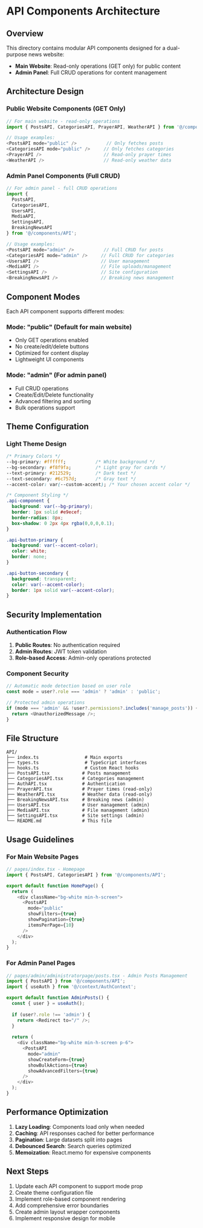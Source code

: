# API Components Architecture

## Overview
This directory contains modular API components designed for a dual-purpose news website:
- **Main Website**: Read-only operations (GET only) for public content
- **Admin Panel**: Full CRUD operations for content management

## Architecture Design

### Public Website Components (GET Only)
```typescript
// For main website - read-only operations
import { PostsAPI, CategoriesAPI, PrayerAPI, WeatherAPI } from '@/components/API';

// Usage examples:
<PostsAPI mode="public" />           // Only fetches posts
<CategoriesAPI mode="public" />     // Only fetches categories
<PrayerAPI />                       // Read-only prayer times
<WeatherAPI />                      // Read-only weather data
```

### Admin Panel Components (Full CRUD)
```typescript
// For admin panel - full CRUD operations
import { 
  PostsAPI, 
  CategoriesAPI, 
  UsersAPI, 
  MediaAPI, 
  SettingsAPI,
  BreakingNewsAPI 
} from '@/components/API';

// Usage examples:
<PostsAPI mode="admin" />           // Full CRUD for posts
<CategoriesAPI mode="admin" />     // Full CRUD for categories
<UsersAPI />                       // User management
<MediaAPI />                       // File uploads/management
<SettingsAPI />                    // Site configuration
<BreakingNewsAPI />                // Breaking news management
```

## Component Modes

Each API component supports different modes:

### Mode: "public" (Default for main website)
- Only GET operations enabled
- No create/edit/delete buttons
- Optimized for content display
- Lightweight UI components

### Mode: "admin" (For admin panel)
- Full CRUD operations
- Create/Edit/Delete functionality
- Advanced filtering and sorting
- Bulk operations support

## Theme Configuration

### Light Theme Design
```css
/* Primary Colors */
--bg-primary: #ffffff;           /* White background */
--bg-secondary: #f8f9fa;         /* Light gray for cards */
--text-primary: #212529;         /* Dark text */
--text-secondary: #6c757d;       /* Gray text */
--accent-color: var(--custom-accent); /* Your chosen accent color */

/* Component Styling */
.api-component {
  background: var(--bg-primary);
  border: 1px solid #e9ecef;
  border-radius: 8px;
  box-shadow: 0 2px 4px rgba(0,0,0,0.1);
}

.api-button-primary {
  background: var(--accent-color);
  color: white;
  border: none;
}

.api-button-secondary {
  background: transparent;
  color: var(--accent-color);
  border: 1px solid var(--accent-color);
}
```

## Security Implementation

### Authentication Flow
1. **Public Routes**: No authentication required
2. **Admin Routes**: JWT token validation
3. **Role-based Access**: Admin-only operations protected

### Component Security
```typescript
// Automatic mode detection based on user role
const mode = user?.role === 'admin' ? 'admin' : 'public';

// Protected admin operations
if (mode === 'admin' && !user?.permissions?.includes('manage_posts')) {
  return <UnauthorizedMessage />;
}
```

## File Structure
```
API/
├── index.ts                 # Main exports
├── types.ts                 # TypeScript interfaces
├── hooks.ts                 # Custom React hooks
├── PostsAPI.tsx            # Posts management
├── CategoriesAPI.tsx       # Categories management
├── AuthAPI.tsx             # Authentication
├── PrayerAPI.tsx           # Prayer times (read-only)
├── WeatherAPI.tsx          # Weather data (read-only)
├── BreakingNewsAPI.tsx     # Breaking news (admin)
├── UsersAPI.tsx            # User management (admin)
├── MediaAPI.tsx            # File management (admin)
├── SettingsAPI.tsx         # Site settings (admin)
└── README.md               # This file
```

## Usage Guidelines

### For Main Website Pages
```typescript
// pages/index.tsx - Homepage
import { PostsAPI, CategoriesAPI } from '@/components/API';

export default function HomePage() {
  return (
    <div className="bg-white min-h-screen">
      <PostsAPI 
        mode="public"
        showFilters={true}
        showPagination={true}
        itemsPerPage={10}
      />
    </div>
  );
}
```

### For Admin Panel Pages
```typescript
// pages/admin/administratorpage/posts.tsx - Admin Posts Management
import { PostsAPI } from '@/components/API';
import { useAuth } from '@/context/AuthContext';

export default function AdminPosts() {
  const { user } = useAuth();
  
  if (user?.role !== 'admin') {
    return <Redirect to="/" />;
  }
  
  return (
    <div className="bg-white min-h-screen p-6">
      <PostsAPI 
        mode="admin"
        showCreateForm={true}
        showBulkActions={true}
        showAdvancedFilters={true}
      />
    </div>
  );
}
```

## Performance Optimization

1. **Lazy Loading**: Components load only when needed
2. **Caching**: API responses cached for better performance
3. **Pagination**: Large datasets split into pages
4. **Debounced Search**: Search queries optimized
5. **Memoization**: React.memo for expensive components

## Next Steps

1. Update each API component to support mode prop
2. Create theme configuration file
3. Implement role-based component rendering
4. Add comprehensive error boundaries
5. Create admin layout wrapper components
6. Implement responsive design for mobile
